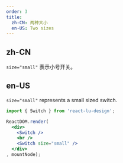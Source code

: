 ```yaml
---
order: 3
title:
  zh-CN: 两种大小
  en-US: Two sizes
---
```


## zh-CN

`size="small"` 表示小号开关。

## en-US

`size="small"` represents a small sized switch.

````jsx
import { Switch } from 'react-lu-design';

ReactDOM.render(
  <div>
    <Switch />
    <br />
    <Switch size="small" />
  </div>
, mountNode);
````
